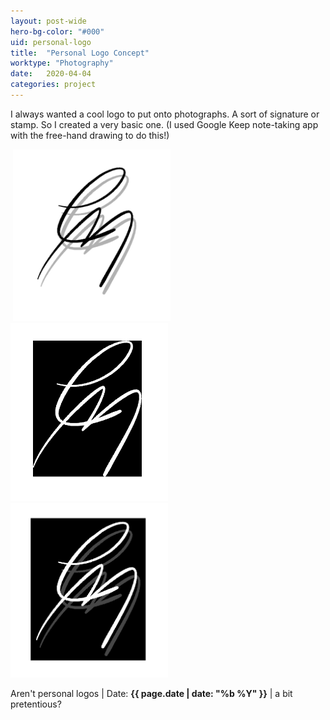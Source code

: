 ```yaml
---
layout: post-wide
hero-bg-color: "#000"
uid: personal-logo
title:  "Personal Logo Concept"
worktype: "Photography"
date:   2020-04-04
categories: project
---
```

<p>
	I always wanted a cool logo to put onto photographs. A sort of signature or stamp. So I created a very basic one. (I used Google Keep note-taking app with the free-hand drawing to do this!)
</p>

<div class="showcase">
  <img style="width:50%" src="/images/portfolio/personal-logo/1.png" alt="">
  <img style="width:50%" src="/images/portfolio/personal-logo/2.png" alt="">
  <img style="width:50%" src="/images/portfolio/personal-logo/3.png" alt="">
  <img style="width:50%" src="/images/portfolio/personal-logo/4.png" alt="">
</div>

<p class="meta">
  Aren't personal logos | Date: <strong>{{ page.date | date: "%b %Y" }}</strong> | a bit pretentious?
</p>
